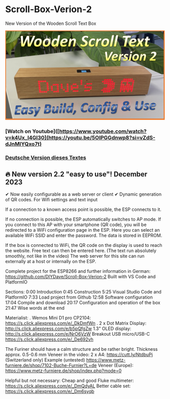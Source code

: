 # Scroll-Box-Verion-2
New Version of the Wooden Scroll Text Box

![alt tag](https://github.com/DIYDave/Scroll-Box-Verion-2/blob/main/Thumbnail_v2.png)
<br>
### [Watch on Youtube]([https://www.youtube.com/watch?v=k4Ux_I4Gl30](https://youtu.be/5OIPGGdnwp8?si=vZdS-dJnMlYQxo7t)   
### [Deutsche Version dieses Textes](https://github.com/DIYDave/ScrollText-ESP8266/blob/V2.0/Deutsch.md)

## 🔥 New version 2.2 "easy to use"! December 2023
✔  Now easily configurable as a web server or client
✔  Dynamic generation of QR codes. For Wifi settings and text input

If a connection to a known access point is possible, the ESP connects to it.

If no connection is possible, the ESP automatically switches to AP mode.
If you connect to this AP with your smartphone (QR code), you will be redirected to a WiFi configuration page in the ESP.
Here you can select an available WiFi SSID and enter the password. The data is stored in EEPROM.

If the box is connected to WiFi, the QR code on the display is used to reach the website.
Free text can then be entered here. (The text run absolutely smoothly, not like in the video)
The web server for this site can run externally at a host or internally on the ESP.

Complete project for the ESP8266 and further information in German:
https://github.com/DIYDave/Scroll-Box-Verion-2
Built with VS Code and PlatformIO

Sections:
0:00 Introduction
0:45 Construction
5:25 Visual Studio Code and PlatformIO
7:33 Load project from Github
12:58 Software configuration
17:04 Compile and download
20:17 Configuration and operation of the box
21:47 Wise words at the end

Materialist:
. Wemos Mini D1 pro CP2104: https://s.click.aliexpress.com/e/_DkDmfWn
. 2 x Dot Matrix Display: http://s.click.aliexpress.com/e/b5pQfgZw
1.3" OLED display: http://s.click.aliexpress.com/e/NrO6VzW
Breakout USB micro/USB-C https://s.click.aliexpress.com/e/_De692vh

The Furiner should have a calm structure and be rather bright. Thickness approx. 0.5-0.6 mm
Veneer in the video: 2 x A4: https://cutt.ly/NtdbuPj (Switzerland only)
Example (untested) https://www.metz-furniere.de/shop/7102-Buche-Furnier?L=de
Veneer (Europe): https://www.metz-furniere.de/shop/index.php?mode=0

Helpful but not necessary:
Cheap and good Fluke multimeter:
https://s.click.aliexpress.com/e/_DmQdyAL
Better cable set:
https://s.click.aliexpress.com/e/_Dm6syqb
